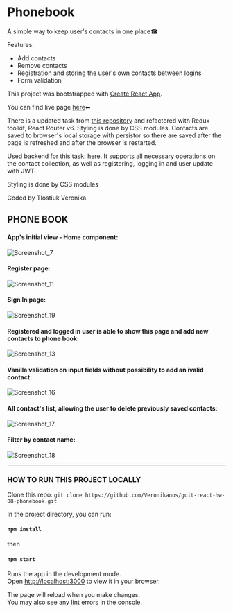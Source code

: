 # Phonebook

A simple way to keep user's contacts in one place☎

Features:
- Add contacts
- Remove contacts
- Registration and storing the user's own contacts between logins
- Form validation

This project was bootstrapped with
[Create React App](https://github.com/facebook/create-react-app).

You can find live page
[here](https://veronikanos.github.io/phonebook/)⬅

There is a updated task from [this repository](https://veronikanos.github.io/goit-react-hw-04-phonebook/) and
refactored with Redux toolkit, React Router v6. Styling is done by CSS modules. Contacts are
saved to browser's local storage with persistor so there are saved after the page is refreshed
and after the browser is restarted.

Used backend for this task: [here](https://connections-api.herokuapp.com/docs/). It supports all necessary operations on the contact collection, as well as registering, logging in and user update with JWT. 

Styling is done by CSS modules

Coded by Tlostiuk Veronika.

## PHONE BOOK

#### App's initial view - Home component:

![Screenshot_7](https://user-images.githubusercontent.com/49239848/214679200-69644cc0-ac4f-440d-94a6-879f64ffcea4.png)

#### Register page:

![Screenshot_11](https://user-images.githubusercontent.com/49239848/214679442-f72c52bb-33b7-457a-97e0-025278bc7a63.png)

#### Sign In page:

![Screenshot_19](https://user-images.githubusercontent.com/49239848/214680406-dbc71b0e-d7e6-4935-b735-c39f5fe5c748.png)

#### Registered and logged in user is able to show this page and add new contacts to phone book:

![Screenshot_13](https://user-images.githubusercontent.com/49239848/214679890-5926382a-20ce-45a3-967b-4774f949b703.png)

#### Vanilla validation on input fields without possibility to add an ivalid contact:

![Screenshot_16](https://user-images.githubusercontent.com/49239848/214680196-3cca9956-36da-4eaf-baee-51a88fc504c6.png)

#### All contact's list, allowing the user to delete previously saved contacts:

![Screenshot_17](https://user-images.githubusercontent.com/49239848/214680506-1976934b-f4c7-47f1-b56c-8405c328944a.png)

#### Filter by contact name:

![Screenshot_18](https://user-images.githubusercontent.com/49239848/214680518-5f76dbaf-29c5-4f6e-b212-cc31107680ce.png)

---

### HOW TO RUN THIS PROJECT LOCALLY

Clone this repo:
`git clone https://github.com/Veronikanos/goit-react-hw-08-phonebook.git`

In the project directory, you can run:

#### `npm install`

then

#### `npm start`

Runs the app in the development mode.\
Open [http://localhost:3000](http://localhost:3000) to view it in your browser.

The page will reload when you make changes.\
You may also see any lint errors in the console.
